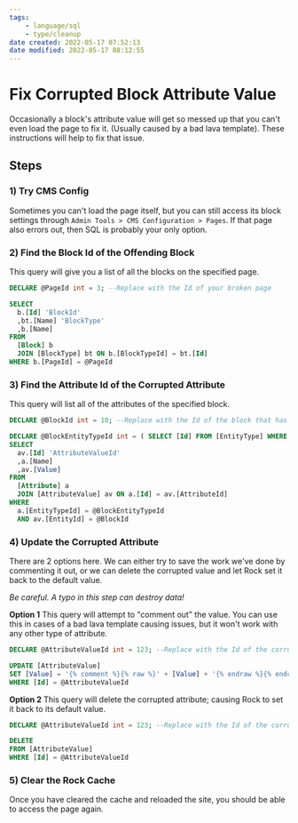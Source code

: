 ```yaml
---
tags:
    - language/sql
    - type/cleanup
date created: 2022-05-17 07:52:13
date modified: 2022-05-17 08:12:55
---
```


# Fix Corrupted Block Attribute Value

Occasionally a block's attribute value will get so messed up that you can't even load the page to fix it. (Usually caused by a bad lava template). These instructions will help to fix that issue.

## Steps

### 1) Try CMS Config

Sometimes you can't load the page itself, but you can still access its block settings through `Admin Tools > CMS Configuration > Pages`. If that page also errors out, then SQL is probably your only option.

### 2) Find the Block Id of the Offending Block

This query will give you a list of all the blocks on the specified page.

```sql
DECLARE @PageId int = 3; --Replace with the Id of your broken page

SELECT
  b.[Id] 'BlockId'
  ,bt.[Name] 'BlockType'
  ,b.[Name]
FROM
  [Block] b
  JOIN [BlockType] bt ON b.[BlockTypeId] = bt.[Id]
WHERE b.[PageId] = @PageId
```

### 3) Find the Attribute Id of the Corrupted Attribute

This query will list all of the attributes of the specified block.

```sql
DECLARE @BlockId int = 10; --Replace with the Id of the block that has the corrupted attribute

DECLARE @BlockEntityTypeId int = ( SELECT [Id] FROM [EntityType] WHERE [Name] = 'Rock.Model.Block' );
SELECT
  av.[Id] 'AttributeValueId'
  ,a.[Name]
  ,av.[Value] 
FROM
  [Attribute] a
  JOIN [AttributeValue] av ON a.[Id] = av.[AttributeId]
WHERE
  a.[EntityTypeId] = @BlockEntityTypeId
  AND av.[EntityId] = @BlockId
```

### 4) Update the Corrupted Attribute

There are 2 options here. We can either try to save the work we've done by commenting it out, or we can delete the corrupted value and let Rock set it back to the default value.

*Be careful. A typo in this step can destroy data!*

**Option 1** This query will attempt to "comment out" the value. You can use this in cases of a bad lava template causing issues, but it won't work with any other type of attribute.

```sql
DECLARE @AttributeValueId int = 123; --Replace with the Id of the corrupted attribute

UPDATE [AttributeValue]
SET [Value] = '{% comment %}{% raw %}' + [Value] + '{% endraw %}{% endcomment %}'
WHERE [Id] = @AttributeValueId
```

**Option 2** This query will delete the corrupted attribute; causing Rock to set it back to its default value.

```sql
DECLARE @AttributeValueId int = 123; --Replace with the Id of the corrupted attribute

DELETE
FROM [AttributeValue]
WHERE [Id] = @AttributeValueId
```

### 5) Clear the Rock Cache

Once you have cleared the cache and reloaded the site, you should be able to access the page again.
